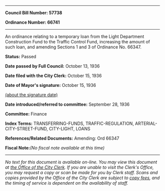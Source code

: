 

********

**Council Bill Number: 57738**
   
**Ordinance Number: 66741**
********

 An ordinance relating to a temporary loan from the Light Department Construction Fund to the Traffic Control Fund, increasing the amount of such loan, and amending Sections 1 and 3 of Ordinance No. 66347.

**Status:** Passed
   
**Date passed by Full Council:** October 13, 1936
   
**Date filed with the City Clerk:** October 15, 1936
   
**Date of Mayor's signature:** October 15, 1936
   
[(about the signature date)](/~public/approvaldate.htm)
   
   
   
**Date introduced/referred to committee:** September 28, 1936
   
**Committee:** Finance
   
   
**Index Terms:** TRANSFERRING-FUNDS, TRAFFIC-REGULATION, ARTERIAL-CITY-STREET-FUND, CITY-LIGHT, LOANS

**References/Related Documents:** Amending: Ord 66347

**Fiscal Note:**_(No fiscal note available at this time)_
********

_No text for this document is available on-line. You may view this document at [the Office of the City Clerk](http://www.seattle.gov/leg/clerk/contactUs.htm). If you are unable to visit the Clerk's Office, you may request a copy or scan be made for you by Clerk staff. Scans and copies provided by the Office of the City Clerk are subject to [copy fees](http://clerk.seattle.gov/~public/clerkfees.htm), and the timing of service is dependent on the availability of staff._

